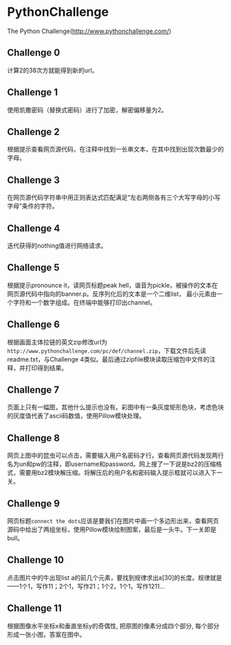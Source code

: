 # PythonChallenge
The Python Challenge(http://www.pythonchallenge.com/)

## Challenge 0
计算2的38次方就能得到新的url。

## Challenge 1
使用凯撒密码（替换式密码）进行了加密，解密偏移量为2。

## Challenge 2
根据提示查看网页源代码，在注释中找到一长串文本，在其中找到出现次数最少的字母。

## Challenge 3
在网页源代码字符串中用正则表达式匹配满足“左右两侧各有三个大写字母的小写字母”条件的字符。

## Challenge 4
迭代获得的nothing值进行网络请求。

## Challenge 5
根据提示pronounce it，读网页标题peak hell，谐音为pickle，被操作的文本在网页源代码中指向的banner.p。反序列化后的文本是一个二维list，
最小元素由一个字符和一个数字组成。在终端中能够打印出channel。

## Challenge 6
根据画面主体拉链的英文zip修改url为`http://www.pythonchallenge.com/pc/def/channel.zip`，下载文件后先读readme.txt，与Challenge 4类似。最后通过zipfile模块读取压缩包中文件的注释，并打印得到结果。

## Challenge 7
页面上只有一幅图，其他什么提示也没有。彩图中有一条灰度矩形色块，考虑色块的灰度值代表了ascii码数值，使用Pillow模块处理。

## Challenge 8
网页上图中的昆虫可以点击，需要输入用户名密码才行。查看网页源代码发现两行名为un和pw的注释，即username和password。网上搜了一下说是bz2的压缩格式，需要用bz2模块解压缩。将解压后的用户名和密码输入提示框就可以进入下一关。

## Challenge 9
网页标题`connect the dots`应该是要我们在图片中画一个多边形出来，查看网页源码中给出了两组坐标，使用Pillow模块绘制图案，最后是一头牛。下一关即是bull。

## Challenge 10
点击图片中的牛出现list a的前几个元素，要找到规律求出a[30]的长度。规律就是——1个1，写作11；2个1，写作21；1个2，1个1，写作1211...

## Challenge 11
根据图像水平坐标x和垂直坐标y的奇偶性, 把原图的像素分成四个部分, 每个部分形成一张小图，答案在图中。
